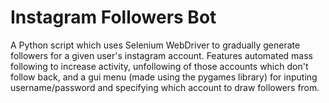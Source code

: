 # Instagram Followers Bot
A Python script which uses Selenium WebDriver to gradually generate followers for a given user's instagram account. Features automated mass following to increase activity, unfollowing of those accounts which don't follow back, and a gui menu (made using the pygames library) for inputing username/password and specifying which account to draw followers from.
